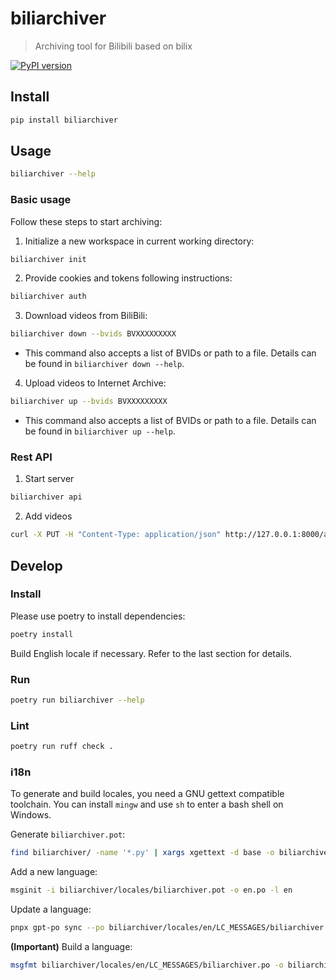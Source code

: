 # biliarchiver

> Archiving tool for Bilibili based on bilix

[![PyPI version](https://badge.fury.io/py/biliarchiver.svg)](https://badge.fury.io/py/biliarchiver)

## Install

```bash
pip install biliarchiver
```

## Usage

```bash
biliarchiver --help
```

### Basic usage

Follow these steps to start archiving:

1. Initialize a new workspace in current working directory:

```bash
biliarchiver init
```

2. Provide cookies and tokens following instructions:

```bash
biliarchiver auth
```

3. Download videos from BiliBili:

```bash
biliarchiver down --bvids BVXXXXXXXXX
```

- This command also accepts a list of BVIDs or path to a file. Details can be found in `biliarchiver down --help`.

4. Upload videos to Internet Archive:

```bash
biliarchiver up --bvids BVXXXXXXXXX
```

- This command also accepts a list of BVIDs or path to a file. Details can be found in `biliarchiver up --help`.

### Rest API

1. Start server

```bash
biliarchiver api
```

2. Add videos

```bash
curl -X PUT -H "Content-Type: application/json" http://127.0.0.1:8000/archive/BVXXXXXX
```

## Develop

### Install

Please use poetry to install dependencies:

```sh
poetry install
```

Build English locale if necessary. Refer to the last section for details.

### Run

```sh
poetry run biliarchiver --help
```

### Lint

```sh
poetry run ruff check .
```

### i18n

To generate and build locales, you need a GNU gettext compatible toolchain. You can install `mingw` and use `sh` to enter a bash shell on Windows.

Generate `biliarchiver.pot`:

```sh
find biliarchiver/ -name '*.py' | xargs xgettext -d base -o biliarchiver/locales/biliarchiver.pot
```

Add a new language:

```sh
msginit -i biliarchiver/locales/biliarchiver.pot -o en.po -l en
```

Update a language:

```sh
pnpx gpt-po sync --po biliarchiver/locales/en/LC_MESSAGES/biliarchiver.po --pot biliarchiver/locales/biliarchiver.pot
```

**(Important)** Build a language:

```sh
msgfmt biliarchiver/locales/en/LC_MESSAGES/biliarchiver.po -o biliarchiver/locales/en/LC_MESSAGES/biliarchiver.mo
```
